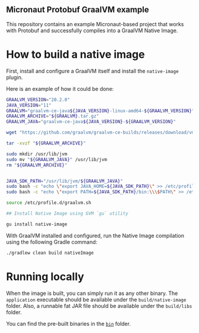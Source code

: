Micronaut Protobuf GraalVM example
-------

This repository contains an example Micronaut-based project that works with Protobuf and 
successfully compiles into a GraalVM Native Image.

# How to build a native image

First, install and configure a GraalVM itself and install the `native-image` plugin.

Here is an example of how it could be done:

```bash
GRAALVM_VERSION="20.2.0"
JAVA_VERSION="11"
GRAALVM="graalvm-ce-java${JAVA_VERSION}-linux-amd64-${GRAALVM_VERSION}"
GRAALVM_ARCHIVE="${GRAALVM}.tar.gz"
GRAALVM_JAVA="graalvm-ce-java${JAVA_VERSION}-${GRAALVM_VERSION}"

wget "https://github.com/graalvm/graalvm-ce-builds/releases/download/vm-${GRAALVM_VERSION}/${GRAALVM_ARCHIVE}"

tar -xvzf "${GRAALVM_ARCHIVE}"

sudo mkdir /usr/lib/jvm
sudo mv "${GRAALVM_JAVA}" /usr/lib/jvm
rm "${GRAALVM_ARCHIVE}"


JAVA_SDK_PATH="/usr/lib/jvm/${GRAALVM_JAVA}"
sudo bash -c "echo \"export JAVA_HOME=${JAVA_SDK_PATH}\" >> /etc/profile.d/graalvm.sh"
sudo bash -c "echo \"export PATH=${JAVA_SDK_PATH}/bin:\\\$PATH\" >> /etc/profile.d/graalvm.sh"

source /etc/profile.d/graalvm.sh

## Install Native Image using GVM `gu` utility

gu install native-image
```

With GraalVM installed and configured, run the Native Image compilation using 
the following Gradle command:

```bash
./gradlew clean build nativeImage
```

# Running locally

When the image is built, you can simply run it as any other binary. The `application` executable
should be available under the `build/native-image` folder.
Also, a runnable fat JAR file should be available under the `build/libs` folder.

You can find the pre-built binaries in the [`bin`](./bin) folder.
